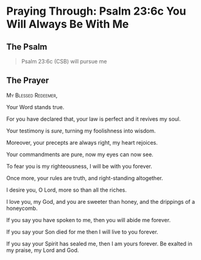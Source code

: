 # Praying Through: Psalm 23:6c You Will Always Be With Me

## The Psalm

>Psalm 23:6c (CSB) will pursue me

## The Prayer

<div style="font-variant: small-caps;">My Blessed Redeemer,</div>


Your Word stands true.

For you have declared that,
  your law is perfect
  and it revives my soul.

Your testimony is *sure*,
  turning my foolishness
  into wisdom.

Moreover, your precepts are always right,
  my heart rejoices.

Your commandments are pure,
  now my eyes can now see.

To fear you is my righteousness,
  I will be with you forever.

Once more, your rules are truth,
  and right-standing altogether.

I desire you, O Lord,
  more so than all the riches.

I love you, my God,
  and you are sweeter than honey,
  and the drippings of
    a honeycomb.

If you say you have spoken to me,
  then you will abide me forever.

If you say your Son died for me
  then I will live to you forever.

If you say your Spirit has sealed me,
  then I am yours forever.
Be exalted in my praise,
  my Lord and God.


